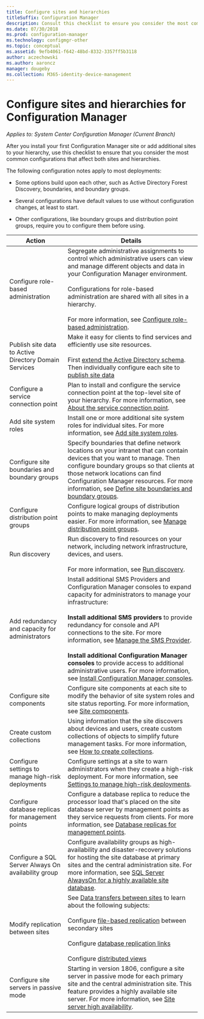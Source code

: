 ```yaml
---
title: Configure sites and hierarchies
titleSuffix: Configuration Manager
description: Consult this checklist to ensure you consider the most common configurations that affect both sites and hierarchies.
ms.date: 07/30/2018
ms.prod: configuration-manager
ms.technology: configmgr-other
ms.topic: conceptual
ms.assetid: 9efb4061-f642-48bd-8332-3357ff5b3118
author: aczechowski
ms.author: aaroncz
manager: dougeby
ms.collection: M365-identity-device-management
---
```

# Configure sites and hierarchies for Configuration Manager

*Applies to: System Center Configuration Manager (Current Branch)*

After you install your first Configuration Manager site or add additional sites to your hierarchy, use this checklist to ensure that you consider the most common configurations that affect both sites and hierarchies.  

The following configuration notes apply to most deployments:  

- Some options build upon each other, such as Active Directory Forest Discovery, boundaries, and boundary groups.  

- Several configurations have default values to use without configuration changes, at least to start.  

- Other configurations, like boundary groups and distribution point groups, require you to configure them before using.  

| Action | Details |  
|------------|-------------|  
| Configure role-based administration | Segregate administrative assignments to control which administrative users can view and manage different objects and data in your Configuration Manager environment.<br /><br /> Configurations for role-based administration are shared with all sites in a hierarchy.   <br/><br/>For more information, see [Configure role-based administration](/sccm/core/servers/deploy/configure/configure-role-based-administration). |  
| Publish site data to Active Directory Domain Services | Make it easy for clients to find services and efficiently use site resources.<br /><br /> First [extend the Active Directory schema](/sccm/core/plan-design/network/extend-the-active-directory-schema). Then individually configure each site to [publish site data](/sccm/core/servers/deploy/configure/publish-site-data) |  
| Configure a service connection point | Plan to install and configure the service connection point at the top-level site of your hierarchy. For more information, see [About the service connection point](/sccm/core/servers/deploy/configure/about-the-service-connection-point). |  
| Add site system roles | Install one or more additional site system roles for individual sites. For more information, see [Add site system roles](/sccm/core/servers/deploy/configure/add-site-system-roles). |  
| Configure site boundaries and boundary groups | Specify boundaries that define network locations on your intranet that can contain devices that you want to manage. Then configure boundary groups so that clients at those network locations can find Configuration Manager resources. For more information, see [Define site boundaries and boundary groups](/sccm/core/servers/deploy/configure/define-site-boundaries-and-boundary-groups). |  
| Configure distribution point groups | Configure logical groups of distribution points to make managing deployments easier. For more information, see [Manage distribution point groups](/sccm/core/servers/deploy/configure/install-and-configure-distribution-points#bkmk_manage). |  
| Run discovery | Run discovery to find resources on your network, including network infrastructure, devices, and users.<br /><br /> For more information, see [Run discovery](/sccm/core/servers/deploy/configure/run-discovery). |  
| Add redundancy and capacity for administrators | Install additional SMS Providers and Configuration Manager consoles to expand capacity for administrators to manage your infrastructure:<br /><br /> **Install additional SMS providers** to provide redundancy for console and API connections to the site. For more information, see [Manage the SMS Provider](/sccm/core/servers/manage/modify-your-infrastructure#BKMK_ManageSMSprovider).<br /><br /> **Install additional Configuration Manager consoles** to provide access to additional administrative users. For more information, see [Install Configuration Manager consoles](/sccm/core/servers/deploy/install/install-consoles). |  
| Configure site components | Configure site components at each site to modify the behavior of site system roles and site status reporting. For more information, see [Site components](/sccm/core/servers/deploy/configure/site-components). |  
| Create custom collections | Using information that the site discovers about devices and users, create custom collections of objects to simplify future management tasks. For more information, see [How to create collections](/sccm/core/clients/manage/collections/create-collections). |  
| Configure settings to manage high-risk deployments | Configure settings at a site to warn administrators when they create a high-risk deployment. For more information, see [Settings to manage high-risk deployments](/sccm/core/servers/manage/settings-to-manage-high-risk-deployments). |  
| Configure database replicas for management points | Configure a database replica to reduce the processor load that's placed on the site database server by management points as they service requests from clients. For more information, see [Database replicas for management points](/sccm/core/servers/deploy/configure/database-replicas-for-management-points). |  
| Configure a SQL Server Always On availability group | Configure availability groups as high-availability and disaster-recovery solutions for hosting the site database at primary sites and the central administration site. For more information, see [SQL Server AlwaysOn for a highly available site database](/sccm/core/servers/deploy/configure/sql-server-alwayson-for-a-highly-available-site-database). |  
| Modify replication between sites | See [Data transfers between sites](/sccm/core/servers/manage/data-transfers-between-sites) to learn about the following subjects:<br /><br /> Configure [file-based replication](/sccm/core/servers/manage/data-transfers-between-sites#bkmk_fileroute) between secondary sites<br /><br /> Configure [database replication links](/sccm/core/servers/manage/data-transfers-between-sites#bkmk_Dblinks)<br /><br /> Configure [distributed views](/sccm/core/servers/manage/data-transfers-between-sites#bkmk_distviews) |  
| Configure site servers in passive mode | Starting in version 1806, configure a site server in passive mode for each primary site and the central administration site. This feature provides a highly available site server. For more information, see [Site server high availability](/sccm/core/servers/deploy/configure/site-server-high-availability). |  
